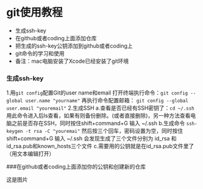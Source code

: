 # git使用教程
- 生成ssh-key
- 在github或者coding上面添加仓库
- 把生成的ssh-key公钥添加到github或者coding上
- git命令的学习和使用
- 备注：mac电脑安装了Xcode已经安装了git环境

### 生成ssh-key
1.用`git config`配置Git的user name和email
打开终端执行命令：`git config --global user.name "yourname"`
再执行命令配置邮箱： `git config --global user.email "youremail"`
2.生成SSH
a.查看是否已经有SSH密钥了：`cd ~/.ssh`用此命令进入后ls查看，如果有则备份删除。(或者直接删除)，另一种方法查看电脑之前是否存在SSH，同时按住shift+command+G 输入 ~/.ssh 
b.生成命令 `ssh-keygen -t rsa -C "youremai"`
然后按三个回车，密码设置为空，同时按住shift+command+G 输入 ~/.ssh  会发现生成了三个文件分别为 id_rsa 和id_rsa.pub和known_hosts三个文件
c.需要用的公钥就是在id_rsa.pub文件里了（用文本编辑打开）

###在github或者coding上面添加你的公钥和创建新的仓库

这是图片
